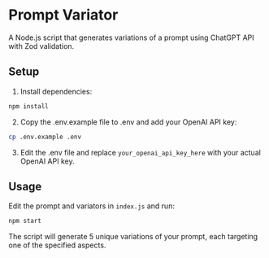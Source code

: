 # Prompt Variator

A Node.js script that generates variations of a prompt using ChatGPT API with Zod validation.

## Setup

1. Install dependencies:
```bash
npm install
```

2. Copy the .env.example file to .env and add your OpenAI API key:
```bash
cp .env.example .env
```

3. Edit the .env file and replace `your_openai_api_key_here` with your actual OpenAI API key.

## Usage

Edit the prompt and variators in `index.js` and run:

```bash
npm start
```

The script will generate 5 unique variations of your prompt, each targeting one of the specified aspects.
